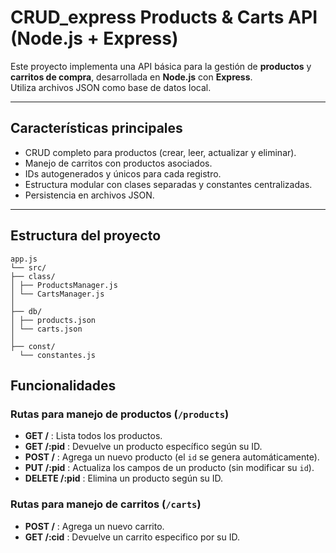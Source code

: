 # CRUD_express Products & Carts API (Node.js + Express)

Este proyecto implementa una API básica para la gestión de **productos** y **carritos de compra**, desarrollada en **Node.js** con **Express**.  
Utiliza archivos JSON como base de datos local.

---

## Características principales

- CRUD completo para productos (crear, leer, actualizar y eliminar).
- Manejo de carritos con productos asociados.
- IDs autogenerados y únicos para cada registro.
- Estructura modular con clases separadas y constantes centralizadas.
- Persistencia en archivos JSON.

---

## Estructura del proyecto
```
app.js
└── src/
├── class/
│ ├── ProductsManager.js
│ └── CartsManager.js
│
├── db/
│ ├── products.json
│ └── carts.json
│
├── const/
  └── constantes.js
```

## Funcionalidades

### Rutas para manejo de productos (`/products`)
- **GET /** : Lista todos los productos.
- **GET /:pid** : Devuelve un producto específico según su ID.
- **POST /** : Agrega un nuevo producto (el `id` se genera automáticamente).
- **PUT /:pid** : Actualiza los campos de un producto (sin modificar su `id`).
- **DELETE /:pid** : Elimina un producto según su ID.

### Rutas para manejo de carritos (`/carts`)
- **POST /** : Agrega un nuevo carrito.
- **GET /:cid** : Devuelve un carrito especifico por su ID.
